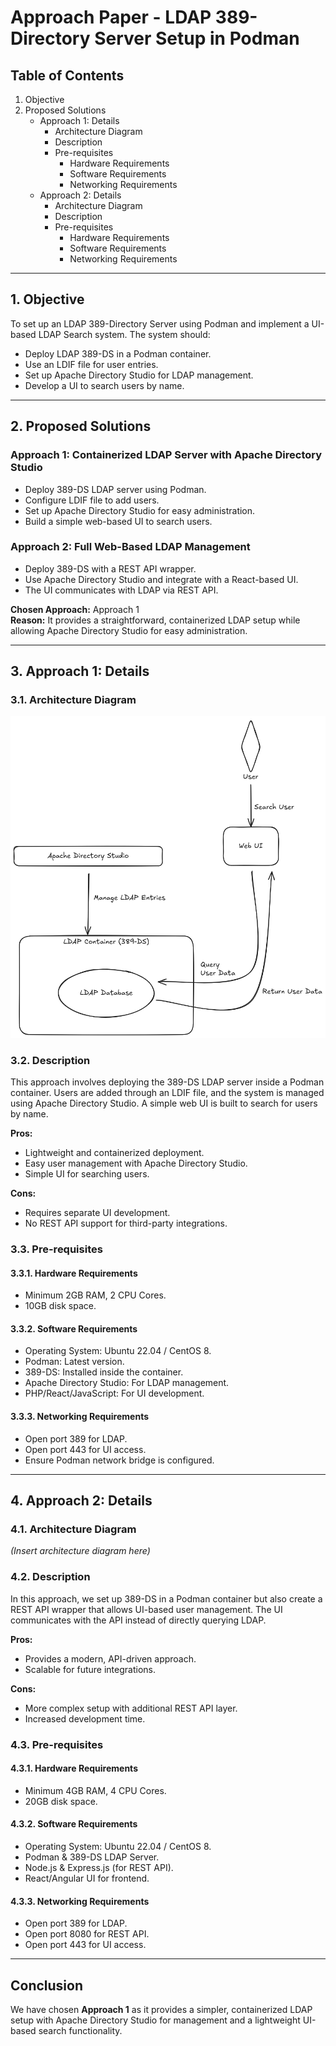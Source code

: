 # Approach Paper - LDAP 389-Directory Server Setup in Podman

## Table of Contents

1. Objective  
2. Proposed Solutions  
   - Approach 1: Details  
     - Architecture Diagram  
     - Description  
     - Pre-requisites  
       - Hardware Requirements  
       - Software Requirements  
       - Networking Requirements  
   - Approach 2: Details  
     - Architecture Diagram  
     - Description  
     - Pre-requisites  
       - Hardware Requirements  
       - Software Requirements  
       - Networking Requirements  

---

## 1. Objective
To set up an LDAP 389-Directory Server using Podman and implement a UI-based LDAP Search system. The system should:

- Deploy LDAP 389-DS in a Podman container.  
- Use an LDIF file for user entries.  
- Set up Apache Directory Studio for LDAP management.  
- Develop a UI to search users by name.  

---

## 2. Proposed Solutions
### Approach 1: Containerized LDAP Server with Apache Directory Studio
- Deploy 389-DS LDAP server using Podman.  
- Configure LDIF file to add users.  
- Set up Apache Directory Studio for easy administration.  
- Build a simple web-based UI to search users.  

### Approach 2: Full Web-Based LDAP Management
- Deploy 389-DS with a REST API wrapper.  
- Use Apache Directory Studio and integrate with a React-based UI.  
- The UI communicates with LDAP via REST API.  

**Chosen Approach:** Approach 1  
**Reason:** It provides a straightforward, containerized LDAP setup while allowing Apache Directory Studio for easy administration.  

---

## 3. Approach 1: Details
### 3.1. Architecture Diagram

![image1](image.png)
 


### 3.2. Description
This approach involves deploying the 389-DS LDAP server inside a Podman container. Users are added through an LDIF file, and the system is managed using Apache Directory Studio. A simple web UI is built to search for users by name.  

**Pros:**  
- Lightweight and containerized deployment.  
- Easy user management with Apache Directory Studio.  
- Simple UI for searching users.  

**Cons:**  
- Requires separate UI development.  
- No REST API support for third-party integrations.  

### 3.3. Pre-requisites
#### 3.3.1. Hardware Requirements
- Minimum 2GB RAM, 2 CPU Cores.  
- 10GB disk space.  

#### 3.3.2. Software Requirements
- Operating System: Ubuntu 22.04 / CentOS 8.  
- Podman: Latest version.  
- 389-DS: Installed inside the container.  
- Apache Directory Studio: For LDAP management.  
- PHP/React/JavaScript: For UI development.  

#### 3.3.3. Networking Requirements
- Open port 389 for LDAP.  
- Open port 443 for UI access.  
- Ensure Podman network bridge is configured.  

---

## 4. Approach 2: Details
### 4.1. Architecture Diagram
_(Insert architecture diagram here)_  

### 4.2. Description
In this approach, we set up 389-DS in a Podman container but also create a REST API wrapper that allows UI-based user management. The UI communicates with the API instead of directly querying LDAP.  

**Pros:**  
- Provides a modern, API-driven approach.  
- Scalable for future integrations.  

**Cons:**  
- More complex setup with additional REST API layer.  
- Increased development time.  

### 4.3. Pre-requisites
#### 4.3.1. Hardware Requirements
- Minimum 4GB RAM, 4 CPU Cores.  
- 20GB disk space.  

#### 4.3.2. Software Requirements
- Operating System: Ubuntu 22.04 / CentOS 8.  
- Podman & 389-DS LDAP Server.  
- Node.js & Express.js (for REST API).  
- React/Angular UI for frontend.  

#### 4.3.3. Networking Requirements
- Open port 389 for LDAP.  
- Open port 8080 for REST API.  
- Open port 443 for UI access.  

---

## Conclusion
We have chosen **Approach 1** as it provides a simpler, containerized LDAP setup with Apache Directory Studio for management and a lightweight UI-based search functionality.

